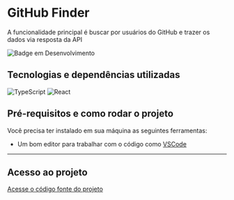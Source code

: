 # GitHub Finder 
 
A funcionalidade principal é buscar por usuários do GitHub e trazer os dados via resposta da API

![Badge em Desenvolvimento](http://img.shields.io/static/v1?label=STATUS&message=EM%20DESENVOLVIMENTO&color=GREEN&style=for-the-badge) 

## Tecnologias e dependências utilizadas

![TypeScript](https://img.shields.io/badge/typescript-%23007ACC.svg?style=for-the-badge&logo=typescript&logoColor=white)
![React](https://img.shields.io/badge/react-%2320232a.svg?style=for-the-badge&logo=react&logoColor=%2361DAFB)
 

## Pré-requisitos e como rodar o projeto

  Você precisa ter instalado em sua máquina as seguintes ferramentas:<br>
- Um bom editor para trabalhar com o código como [VSCode](https://code.visualstudio.com/)<br>   
<hr> 

## Acesso ao projeto

 [Acesse o código fonte do projeto](https://github.com/matheushenriquecsb/githubfinder-api) 

